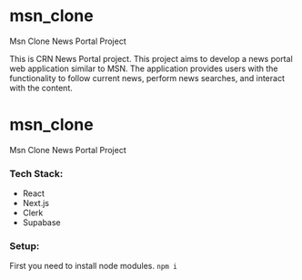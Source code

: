 # msn_clone
Msn Clone News Portal Project

This is CRN News Portal project. This project aims to develop a news portal web application similar to MSN. The application provides users with the functionality to follow current news, perform news searches, and interact with the content.

# msn_clone
Msn Clone News Portal Project

### Tech Stack:
- React
- Next.js
- Clerk
- Supabase

### Setup:
First you need to install node modules.
```npm i```
